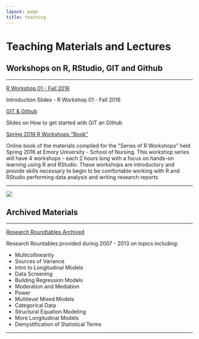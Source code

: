 ```yaml
---
layout: page
title: teaching
---
```


# Teaching Materials and Lectures

## Workshops on R, RStudio, GIT and Github

<hr/>

<p>
 <a class="redbutton" href="{{ site.url }}/teaching/RWorkshopsFall2016/WS01sdy.html" target="_blank">R Workshop 01 - Fall 2016</a> 
</p>
<p>
Introduction Slides - R Workshop 01 - Fall 2016
</p>

<p>
 <a class="redbutton" href="{{ site.url }}/teaching/CDCslidesMar2016" target="_blank">GIT & Github</a> 
</p>
<p>
Slides on How to get started with GIT an Github
</p>

<p>
 <a class="redbutton" href="https://www.gitbook.com/book/melindahiggins2000/a-series-of-r-workshops/details" target="_blank">Spring 2016 R Workshops "Book"</a>
</p>
<p>
Online book of the materials compiled for the "Series of R Workshops" held Spring 2016 at Emory University - School of Nursing. This workshop series will have 4 workshops - each 2 hours long with a focus on hands-on learning using R and RStudio. These workshops are introductory and provide skills necessary to begin to be comfortable working with R and RStudio performing data analysis and writing research reports
</p>

<hr/>

<a href="{{ site.url }}/teaching/RR" target="_blank"><img class="centered" src="{{ site.url }}/images/website/sky01.jpg"/></a>

## Archived Materials

<hr/>
<p>
 <a class="redbutton" href="{{ site.url }}/teaching/RR">Research Roundtables Archived</a>
</p>

Research Rountables provided during 2007 - 2013 on topics including: 

* Multicollinearity 
* Sources of Variance
* Intro to Longitudinal Models
* Data Screening
* Building Regression Models
* Moderation and Mediation
* Power
* Multilevel Mixed Models
* Categorical Data
* Structural Equation Modeling
* More Longitudinal Models
* Demystification of Statistical Terms

<hr/>



